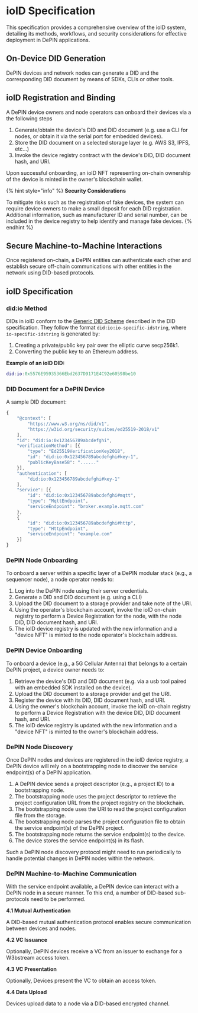 # ioID Specification

This specification provides a comprehensive overview of the ioID system, detailing its methods, workflows, and security considerations for effective deployment in DePIN applications.

## On-Device DID Generation

DePIN devices and network nodes can generate a DID and the corresponding DID document by means of SDKs, CLIs or other tools.

## ioID Registration and Binding

A DePIN device owners and node operators can onboard their devices via a the following steps

1. Generate/obtain the device's DID and DID document (e.g. use a CLI for nodes, or obtain it via the serial port for embedded devices).
2. Store the DID document on a selected storage layer (e.g. AWS S3, IPFS, etc...)
3. Invoke the device registry contract with the device's DID, DID document hash, and URI.

Upon successful onboarding, an ioID NFT representing on-chain ownership of the device is minted in the owner's blockchain wallet.

{% hint style="info" %}
**Security Considerations**

To mitigate risks such as the registration of fake devices, the system can require device owners to make a small deposit for each DID registration. Additional information, such as manufacturer ID and serial number, can be included in the device registry to help identify and manage fake devices.
{% endhint %}

## Secure Machine-to-Machine Interactions

Once registered on-chain, a DePIN entities can authenticate each other and establish secure off-chain communications with other entities in the network using DID-based protocols.

## ioID Specification

### did:io Method

DIDs in ioID conform to the [Generic DID Scheme](https://w3c.github.io/did-core/#did-syntax) described in the DID specification. They follow the format `did:io:io-specific-idstring`, where `io-specific-idstring` is generated by:

1. Creating a private/public key pair over the elliptic curve secp256k1.
2. Converting the public key to an Ethereum address.

**Example of an ioID DID:**

```lua
did:io:0x5576E95935366Ebd2637D9171E4C92e60598be10
```

### DID Document for a DePIN Device

A sample DID document:

```javascript
{
    "@context": [
        "https://www.w3.org/ns/did/v1",
        "https://w3id.org/security/suites/ed25519-2018/v1"
    ],
    "id": "did:io:0x123456789abcdefghi",
    "verificationMethod": [{
        "type": "Ed25519VerificationKey2018",
        "id": "did:io:0x123456789abcdefghi#key-1",
        "publicKeyBase58": "......"
    }],
    "authentication": [
        "did:io:0x123456789abcdefghi#key-1"
    ],
    "service": [{
        "id": "did:io:0x123456789abcdefghi#mqtt",
        "type": "MqttEndpoint",
        "serviceEndpoint": "broker.example.mqtt.com"
    },
    {
        "id": "did:io:0x123456789abcdefghi#http",
        "type": "HttpEndpoint",
        "serviceEndpoint": "example.com"
    }]
}
```

### DePIN Node Onboarding

To onboard a server within a specific layer of a DePIN modular stack (e.g., a sequencer node), a node operator needs to:

1. Log into the DePIN node using their server credentials.
2. Generate a DID and DID document (e.g. using a CLI)
3. Upload the DID document to a storage provider and take note of the URI.
4. Using the operator's blockchain account, invoke the ioID on-chain registry to perform a Device Registration for the node, with the node DID, DID document hash, and URI.
5. The ioID device registry is updated with the new information and a "device NFT" is minted to the node operator's blockchain address.

### DePIN Device Onboarding

To onboard a device (e.g., a 5G Cellular Antenna) that belongs to a certain DePIN project, a device owner needs to:

1. Retrieve the device's DID and DID document (e.g. via a usb tool paired with an embedded SDK installed on the device).
2. Upload the DID document to a storage provider and get the URI.
3. Register the device with its DID, DID document hash, and URI.
4. Using the owner's blockchain account, invoke the ioID on-chain registry to perform a Device Registration with the device DID, DID document hash, and URI.
5. The ioID device registry is updated with the new information and a "device NFT" is minted to the owner's blockchain address.

### DePIN Node Discovery

Once DePIN nodes and devices are registered in the ioID device registry, a DePIN device will rely on a bootstrapping node to discover the service endpoint(s) of a DePIN application.

1. A DePIN device sends a project descriptor (e.g., a project ID) to a bootstrapping node.
2. The bootstrapping node uses the project descriptor to retrieve the project configuration URL from the project registry on the blockchain.
3. The bootstrapping node uses the URI to read the project configuration file from the storage.
4. The bootstrapping node parses the project configuration file to obtain the service endpoint(s) of the DePIN project.
5. The bootstrapping node returns the service endpoint(s) to the device.
6. The device stores the service endpoint(s) in its flash.

Such a DePIN node discovery protocol might need to run periodically to handle potential changes in DePIN nodes within the network.

### DePIN Machine-to-Machine Communication

With the  service endpoint available, a DePIN device can interact with a DePIN node in a secure manner. To this end, a number of DID-based sub-protocols need to be performed.

**4.1 Mutual Authentication**

A DID-based mutual authentication protocol enables secure communication between devices and nodes.

**4.2 VC Issuance**

Optionally, DePIN devices receive a VC from an issuer to exchange for a W3bstream access token.

**4.3 VC Presentation**

Optionally, Devices present the VC to obtain an access token.

**4.4 Data Upload**

Devices upload data to a  node via a DID-based encrypted channel.
